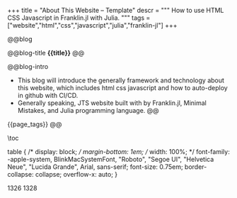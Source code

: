 +++
title = "About This Website &ndash; Template"
descr = """
    How to use HTML CSS Javascript in Franklin.jl with Julia.
    """
tags = ["website","html","css","javascript","julia","franklin-jl"]
+++


<!-- ####################################
          [1]. Abstract
#################################### -->

@@blog
<!-- a.blog title -->
@@blog-title 
**{{title}}** 
@@
<!-- b.blog intro -->
@@blog-intro
- This blog will introduce the generally framework and technology about this website, which includes html css javascript and how to auto-deploy in github with CI/CD.
- Generally speaking, JTS website built with by Franklin.jl, Minimal Mistakes, and Julia programming language.
@@
<!-- c.blog tag -->
{{page_tags}}
@@

<!-- d.toc -->
\toc



<!-- ####################################
          [2]. Content
#################################### -->


table {
  /* display: block; */
  margin-bottom: 1em;
  /* width: 100%; */
  font-family: -apple-system, BlinkMacSystemFont, "Roboto", "Segoe UI", "Helvetica Neue", "Lucida Grande", Arial, sans-serif;
  font-size: 0.75em;
  border-collapse: collapse;
  overflow-x: auto;
}

1326 1328